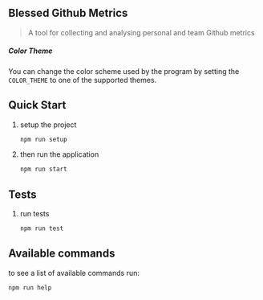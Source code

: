 Blessed Github Metrics
---

> A tool for collecting and analysing personal and team Github metrics

##### Color Theme

You can change the color scheme used by the program by setting the ``COLOR_THEME`` to one of the supported themes.


Quick Start
---

1. setup the project
    ```bash
    npm run setup
    ```

2. then run the application
    ```bash
    npm run start
    ```

Tests
---

1. run tests
    ```bash
    npm run test
    ```


Available commands
---

to see a list of available commands run:
```bash
npm run help
```
